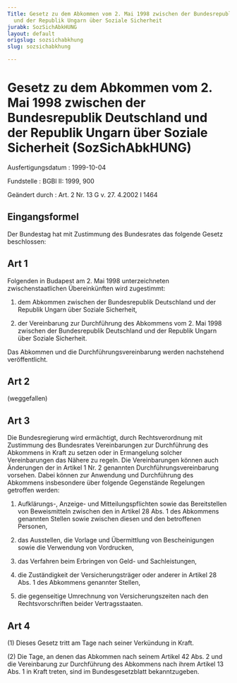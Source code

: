 ```yaml
---
Title: Gesetz zu dem Abkommen vom 2. Mai 1998 zwischen der Bundesrepublik Deutschland
  und der Republik Ungarn über Soziale Sicherheit
jurabk: SozSichAbkHUNG
layout: default
origslug: sozsichabkhung
slug: sozsichabkhung

---
```


# Gesetz zu dem Abkommen vom 2. Mai 1998 zwischen der Bundesrepublik Deutschland und der Republik Ungarn über Soziale Sicherheit (SozSichAbkHUNG)

Ausfertigungsdatum
:   1999-10-04

Fundstelle
:   BGBl II: 1999, 900

Geändert durch
:   Art. 2 Nr. 13 G v. 27. 4.2002 I 1464

## Eingangsformel

Der Bundestag hat mit Zustimmung des Bundesrates das folgende Gesetz
beschlossen:

## Art 1

Folgenden in Budapest am 2. Mai 1998 unterzeichneten
zwischenstaatlichen Übereinkünften wird zugestimmt:

1.  dem Abkommen zwischen der Bundesrepublik Deutschland und der Republik
    Ungarn über Soziale Sicherheit,


2.  der Vereinbarung zur Durchführung des Abkommens vom 2. Mai 1998
    zwischen der Bundesrepublik Deutschland und der Republik Ungarn über
    Soziale Sicherheit.



Das Abkommen und die Durchführungsvereinbarung werden nachstehend
veröffentlicht.

## Art 2

(weggefallen)

## Art 3

Die Bundesregierung wird ermächtigt, durch Rechtsverordnung mit
Zustimmung des Bundesrates Vereinbarungen zur Durchführung des
Abkommens in Kraft zu setzen oder in Ermangelung solcher
Vereinbarungen das Nähere zu regeln. Die Vereinbarungen können auch
Änderungen der in Artikel 1 Nr. 2 genannten Durchführungsvereinbarung
vorsehen. Dabei können zur Anwendung und Durchführung des Abkommens
insbesondere über folgende Gegenstände Regelungen getroffen werden:

1.  Aufklärungs-, Anzeige- und Mitteilungspflichten sowie das
    Bereitstellen von Beweismitteln zwischen den in Artikel 28 Abs. 1 des
    Abkommens genannten Stellen sowie zwischen diesen und den betroffenen
    Personen,


2.  das Ausstellen, die Vorlage und Übermittlung von Bescheinigungen sowie
    die Verwendung von Vordrucken,


3.  das Verfahren beim Erbringen von Geld- und Sachleistungen,


4.  die Zuständigkeit der Versicherungsträger oder anderer in Artikel 28
    Abs. 1 des Abkommens genannter Stellen,


5.  die gegenseitige Umrechnung von Versicherungszeiten nach den
    Rechtsvorschriften beider Vertragsstaaten.

## Art 4

(1) Dieses Gesetz tritt am Tage nach seiner Verkündung in Kraft.

(2) Die Tage, an denen das Abkommen nach seinem Artikel 42 Abs. 2 und
die Vereinbarung zur Durchführung des Abkommens nach ihrem Artikel 13
Abs. 1 in Kraft treten, sind im Bundesgesetzblatt bekanntzugeben.

